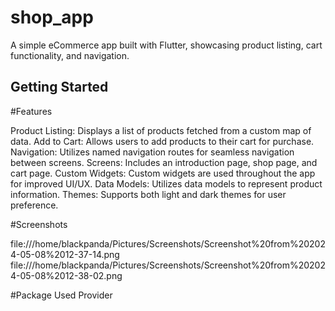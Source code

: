 # shop_app

A simple eCommerce app built with Flutter, showcasing product listing, cart functionality, and navigation.

## Getting Started

#Features

Product Listing: Displays a list of products fetched from a custom map of data.
Add to Cart: Allows users to add products to their cart for purchase.
Navigation: Utilizes named navigation routes for seamless navigation between screens.
Screens: Includes an introduction page, shop page, and cart page.
Custom Widgets: Custom widgets are used throughout the app for improved UI/UX.
Data Models: Utilizes data models to represent product information.
Themes: Supports both light and dark themes for user preference.

#Screenshots 

file:///home/blackpanda/Pictures/Screenshots/Screenshot%20from%202024-05-08%2012-37-14.png
file:///home/blackpanda/Pictures/Screenshots/Screenshot%20from%202024-05-08%2012-38-02.png

#Package Used
Provider
